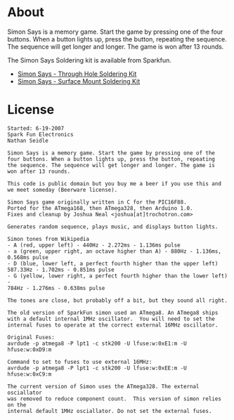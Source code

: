 About
=====

Simon Says is a memory game. Start the game by pressing one of the
four buttons. When a button lights up, press the button, repeating
the sequence. The sequence will get longer and longer. The game is
won after 13 rounds.

The Simon Says Soldering kit is available from Sparkfun.

* <a href="https://www.sparkfun.com/products/10547">Simon Says - Through Hole Soldering Kit</a>
* <a href="https://www.sparkfun.com/products/10935">Simon Says - Surface Mount Soldering Kit</a>

License
=======

	Started: 6-19-2007
	Spark Fun Electronics
	Nathan Seidle

	Simon Says is a memory game. Start the game by pressing one of the
	four buttons. When a button lights up, press the button, repeating
	the sequence. The sequence will get longer and longer. The game is
	won after 13 rounds.

	This code is public domain but you buy me a beer if you use this and
	we meet someday (Beerware license).

	Simon Says game originally written in C for the PIC16F88.
	Ported for the ATmega168, then ATmega328, then Arduino 1.0.
	Fixes and cleanup by Joshua Neal <joshua[at]trochotron.com>

	Generates random sequence, plays music, and displays button lights.

	Simon tones from Wikipedia
	- A (red, upper left) - 440Hz - 2.272ms - 1.136ms pulse
	- a (green, upper right, an octave higher than A) - 880Hz - 1.136ms,
	0.568ms pulse
	- D (blue, lower left, a perfect fourth higher than the upper left)
	587.33Hz - 1.702ms - 0.851ms pulse
	- G (yellow, lower right, a perfect fourth higher than the lower left) -
	784Hz - 1.276ms - 0.638ms pulse

	The tones are close, but probably off a bit, but they sound all right.

	The old version of SparkFun simon used an ATmega8. An ATmega8 ships
	with a default internal 1MHz oscillator.  You will need to set the
	internal fuses to operate at the correct external 16MHz oscillator.

	Original Fuses:
	avrdude -p atmega8 -P lpt1 -c stk200 -U lfuse:w:0xE1:m -U hfuse:w:0xD9:m

	Command to set to fuses to use external 16MHz:
	avrdude -p atmega8 -P lpt1 -c stk200 -U lfuse:w:0xEE:m -U hfuse:w:0xC9:m

	The current version of Simon uses the ATmega328. The external osciallator
	was removed to reduce component count.  This version of simon relies on the
	internal default 1MHz osciallator. Do not set the external fuses.
